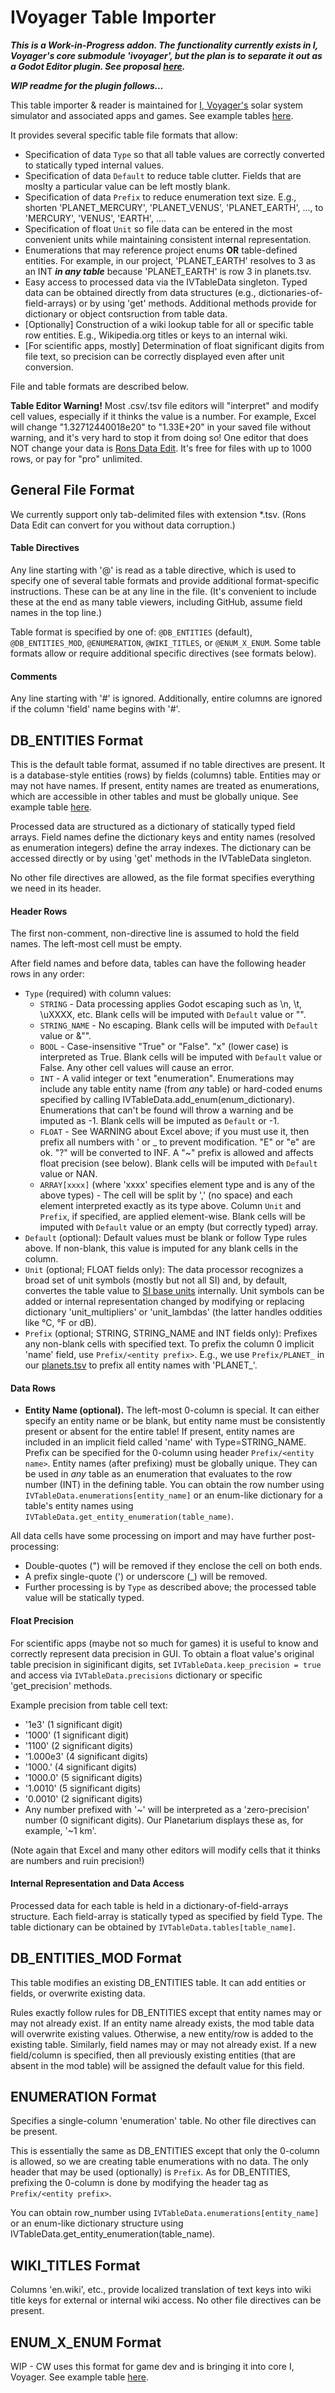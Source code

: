 # IVoyager Table Importer

**_This is a Work-in-Progress addon. The functionality currently exists in I, Voyager's core submodule 'ivoyager', but the plan is to separate it out as a Godot Editor plugin. See proposal [here](https://github.com/orgs/ivoyager/discussions/11)._**

**_WIP readme for the plugin follows..._**

This table importer & reader is maintained for [I, Voyager's](https://github.com/ivoyager) solar system simulator and associated apps and games. See example tables [here](https://github.com/ivoyager/ivoyager/tree/master/data/solar_system).

It provides several specific table file formats that allow:
* Specification of data `Type` so that all table values are correctly converted to statically typed internal values.
* Specification of data `Default` to reduce table clutter. Fields that are moslty a particular value can be left mostly blank.
* Specification of data `Prefix` to reduce enumeration text size. E.g., shorten 'PLANET_MERCURY', 'PLANET_VENUS', 'PLANET_EARTH', ..., to 'MERCURY', 'VENUS', 'EARTH', ....
* Specification of float `Unit` so file data can be entered in the most convenient units while maintaining consistent internal representation.
* Enumerations that may reference project enums **OR** table-defined entities. For example, in our project, 'PLANET_EARTH' resolves to 3 as an INT _**in any table**_ because 'PLANET_EARTH' is row 3 in planets.tsv.
* Easy access to processed data via the IVTableData singleton. Typed data can be obtained directly from data structures (e.g., dictionaries-of-field-arrays) or by using 'get' methods. Additional methods provide for dictionary or object contsruction from table data.
* [Optionally] Construction of a wiki lookup table for all or specific table row entities. E.g., Wikipedia.org titles or keys to an internal wiki.
* [For scientific apps, mostly] Determination of float significant digits from file text, so precision can be correctly displayed even after unit conversion.

File and table formats are described below.

**Table Editor Warning!** Most .csv/.tsv file editors will "interpret" and modify cell values, especially if it thinks the value is a number. For example, Excel will change "1.32712440018e20" to "1.33E+20" in your saved file without warning, and it's very hard to stop it from doing so! One editor that does NOT change your data is [Rons Data Edit](https://www.ronsplace.ca/Products/RonsDataEdit). It's free for files with up to 1000 rows, or pay for "pro" unlimited.

## General File Format

We currently support only tab-delimited files with extension *.tsv. (Rons Data Edit can convert for you without data corruption.)

#### Table Directives

Any line starting with '@' is read as a table directive, which is used to specify one of several table formats and provide additional format-specific instructions. These can be at any line in the file. (It's convenient to include these at the end as many table viewers, including GitHub, assume field names in the top line.)

Table format is specified by one of: `@DB_ENTITIES` (default), `@DB_ENTITIES_MOD`, `@ENUMERATION`, `@WIKI_TITLES`, or `@ENUM_X_ENUM`. Some table formats allow or require additional specific directives (see formats below).

#### Comments

Any line starting with '#' is ignored. Additionally, entire columns are ignored if the column 'field' name begins with '#'.

## DB_ENTITIES Format

This is the default table format, assumed if no table directives are present. It is a database-style entities (rows) by fields (columns) table. Entities may or may not have names. If present, entity names are treated as enumerations, which are accessible in other tables and must be globally unique. See example table [here](https://github.com/ivoyager/ivoyager/blob/master/data/solar_system/planets.tsv).

Processed data are structured as a dictionary of statically typed field arrays. Field names define the dictionary keys and entity names (resolved as enumeration integers) define the array indexes. The dictionary can be accessed directly or by using 'get' methods in the IVTableData singleton.

No other file directives are allowed, as the file format specifies everything we need in its header. 

#### Header Rows

The first non-comment, non-directive line is assumed to hold the field names. The left-most cell must be empty.

After field names and before data, tables can have the following header rows in any order:
* `Type` (required) with column values:
   * `STRING` - Data processing applies Godot escaping such as \n, \t, \uXXXX, etc. Blank cells will be imputed with `Default` value or "".
   * `STRING_NAME` - No escaping. Blank cells will be imputed with `Default` value or &"".
   * `BOOL` - Case-insensitive "True" or "False". "x" (lower case) is interpreted as True. Blank cells will be imputed with `Default` value or False. Any other cell values will cause an error.
   * `INT` - A valid integer or text "enumeration". Enumerations may include any table entity name (from _any_ table) or hard-coded enums specified by calling IVTableData.add_enum(enum_dictionary). Enumerations that can't be found will throw a warning and be imputed as -1. Blank cells will be imputed as `Default` or -1.
   * `FLOAT` - See WARNING about Excel above; if you must use it, then prefix all numbers with ' or _ to prevent modification. "E" or "e" are ok. "?" will be converted to INF. A "~" prefix is allowed and affects float precision (see below). Blank cells will be imputed with `Default` value or NAN.
   * `ARRAY[xxxx]` (where 'xxxx' specifies element type and is any of the above types) - The cell will be split by ',' (no space) and each element interpreted exactly as its type above. Column `Unit` and `Prefix`, if specified, are applied element-wise. Blank cells will be imputed with `Default` value or an empty (but correctly typed) array.
* `Default` (optional): Default values must be blank or follow Type rules above. If non-blank, this value is imputed for any blank cells in the column.
* `Unit` (optional; FLOAT fields only): The data processor recognizes a broad set of unit symbols (mostly but not all SI) and, by default, convertes the table value to [SI base units](https://en.wikipedia.org/wiki/International_System_of_Units) internally. Unit symbols can be added or internal representation changed by modifying or replacing dictionary 'unit_multipliers' or 'unit_lambdas' (the latter handles oddities like °C, °F or dB).
* `Prefix` (optional; STRING, STRING_NAME and INT fields only): Prefixes any non-blank cells with specified text. To prefix the column 0 implicit 'name' field, use `Prefix/<entity prefix>`. E.g., we use `Prefix/PLANET_` in our [planets.tsv](https://github.com/ivoyager/ivoyager/blob/master/data/solar_system/planets.tsv) to prefix all entity names with 'PLANET_'.

#### Data Rows

* **Entity Name (optional).** The left-most 0-column is special. It can either specify an entity name or be blank, but entity name must be consistently present or absent for the entire table! If present, entity names are included in an implicit field called 'name' with Type=STRING_NAME. Prefix can be specified for the 0-column using header `Prefix/<entity name>`. Entity names (after prefixing) must be globally unique. They can be used in _any_ table as an enumeration that evaluates to the row number (INT) in the defining table. You can obtain the row number using `IVTableData.enumerations[entity_name]` or an enum-like dictionary for a table's entity names using `IVTableData.get_entity_enumeration(table_name)`.

All data cells have some processing on import and may have further post-processing:
* Double-quotes (") will be removed if they enclose the cell on both ends.
* A prefix single-quote (') or underscore (_) will be removed.
* Further processing is by `Type` as described above; the processed table value will be statically typed.

#### Float Precision

For scientific apps (maybe not so much for games) it is useful to know and correctly represent data precision in GUI. To obtain a float value's original table precision in siginificant digits, set `IVTableData.keep_precision = true` and access via `IVTableData.precisions` dictionary or specific 'get_precision' methods.

Example precision from table cell text:

* '1e3' (1 significant digit)
* '1000' (1 significant digit)
* '1100' (2 significant digits)
* '1.000e3' (4 significant digits)
* '1000.' (4 significant digits)
* '1000.0' (5 significant digits)
* '1.0010' (5 significant digits)
* '0.0010' (2 significant digits)
* Any number prefixed with '~' will be interpreted as a 'zero-precision' number (0 significant digits). Our Planetarium displays these as, for example, '~1 km'.

 (Note again that Excel and many other editors will modify cells that it thinks are numbers and ruin precision!)

#### Internal Representation and Data Access

Processed data for each table is held in a dictionary-of-field-arrays structure. Each field-array is statically typed as specified by field Type. The table dictionary can be obtained by `IVTableData.tables[table_name]`. 

## DB_ENTITIES_MOD Format

This table modifies an existing DB_ENTITIES table. It can add entities or fields, or overwrite existing data.

Rules exactly follow rules for DB_ENTITIES except that entity names may or may not already exist. If an entity name already exists, the mod table data will overwrite existing values. Otherwise, a new entity/row is added to the existing table. Similarly, field names may or may not already exist. If a new field/column is specified, then all previously existing entities (that are absent in the mod table) will be assigned the default value for this field.

## ENUMERATION Format

Specifies a single-column 'enumeration' table. No other file directives can be present.

This is essentially the same as DB_ENTITIES except that only the 0-column is allowed, so we are creating table enumerations with no data. The only header that may be used (optionally) is `Prefix`. As for DB_ENTITIES, prefixing the 0-column is done by modifying the header tag as `Prefix/<entity prefix>`.

You can obtain row_number using `IVTableData.enumerations[entity_name]` or an enum-like dictionary structure using IVTableData.get_entity_enumeration(table_name).

## WIKI_TITLES Format

Columns 'en.wiki', etc., provide localized translation of text keys into wiki title keys for external or internal wiki access. No other file directives can be present.

## ENUM_X_ENUM Format

WIP - CW uses this format for game dev and is bringing it into core I, Voyager. See example table [here](https://github.com/t2civ/astropolis_public/blob/main/data/tables/compositions_resources_percents.tsv).

